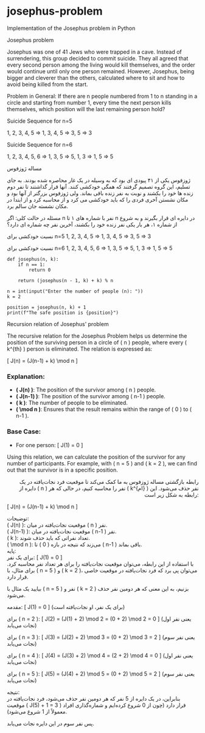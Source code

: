 # josephus-problem
Implementation of the Josephus problem in Python

Josephus problem

Josephus was one of 41 Jews who were trapped in a cave. Instead of surrendering, this group decided to commit suicide. They all agreed that every second person among the living would kill themselves, and the order would continue until only one person remained. However, Josephus, being bigger and cleverer than the others, calculated where to sit and how to avoid being killed from the start.

Problem in General: If there are n people numbered from 1 to n standing in a circle and starting from number 1, every time the next person kills themselves, which position will the last remaining person hold?

Suicide Sequence for n=5

1, 2, 3, 4, 5 ⇒ 1, 3, 4, 5 ⇒ 3, 5 ⇒ 3

Suicide Sequence for n=6

1, 2, 3, 4, 5, 6 ⇒ 1, 3, 5 ⇒ 5, 1, 3 ⇒ 1, 5 ⇒ 5


مساله ژوزفوس

ژوزفوس یکی از ۴۱ پیودی ای بود که به وسیله در یک غار محاصره شده بودند. به جای تسلیم، این گروه تصمیم گرفتند که همگی خودکشی کنند. آنها قرار گذاشتند تا نفر دوم زنده ها خود را بکشند و نوبت به نفر زنده باقی بماند. ولی ژوزفوس بزرگتر از آنها بود و مکان نشستن آخری فردی را که باید خودکشی می کرد و از محاسبه کرد و از ابتدا در مکان نشسته جان سالم برد.

مسئله در حالت کلی: اگر n نفر با شماره های ۱ تا n در دایره ای قرار بگیرند و به شروع از شماره ۱، هر بار یکی نفر زنده خود را بکشند، آخرین نفر چه شماره ای دارد؟


نسبت خودکشی برای n=5
1, 2, 3, 4, 5 ⇒ 1, 3, 4, 5 ⇒ 3, 5 ⇒ 3

نسبت خودکشی برای n=6 
1, 2, 3, 4, 5, 6 ⇒ 1, 3, 5 ⇒ 5, 1, 3 ⇒ 1, 5 ⇒ 5


```
def josephus(n, k):  
    if n == 1:  
        return 0  
    
    return (josephus(n - 1, k) + k) % n  

n = int(input("Enter the number of people (n): "))  
k = 2  

position = josephus(n, k) + 1  
print(f"The safe position is {position}")
```
Recursion relation of Josephus' problem

The recursive relation for the Josephus Problem helps us determine the position of the surviving person in a circle of \( n \) people, where every \( k^{th} \) person is eliminated. The relation is expressed as:

\[
J(n) = (J(n-1) + k) \mod n
\]

### Explanation:
- **\( J(n) \)**: The position of the survivor among \( n \) people.
- **\( J(n-1) \)**: The position of the survivor among \( n-1 \) people.
- **\( k \)**: The number of people to be eliminated.
- **\( \mod n \)**: Ensures that the result remains within the range of \( 0 \) to \( n-1 \).

### Base Case:
- For one person:
  \[
  J(1) = 0
  \]

Using this relation, we can calculate the position of the survivor for any number of participants. For example, with \( n = 5 \) and \( k = 2 \), we can find out that the survivor is in a specific position.

<p style="text-align: right;">  
رابطه بازگشتی مساله ژوزفوس به ما کمک می‌کند تا موقعیت فرد نجات‌یافته در یک دایره از ( n ) نفر را محاسبه کنیم، در حالی که هر ( k^{ام} ) نفر حذف می‌شود. این رابطه به شکل زیر است:  

[ J(n) = (J(n-1) + k) \mod n ]  

توضیحات:  
( J(n) ): موقعیت نجات‌یافته در میان ( n ) نفر.  
( J(n-1) ): موقعیت نجات‌یافته در میان ( n-1 ) نفر.  
( k ): تعداد نفراتی که باید حذف شوند.  
( \mod n ): می‌زند که نتیجه در بازه ( 0 ) تا ( n-1 ) باقی بماند.  
پایه:  
برای یک نفر: [ J(1) = 0 ]  
با استفاده از این رابطه، می‌توان موقعیت نجات‌یافته را برای هر تعداد نفر محاسبه کرد. برای مثال، با ( n = 5 ) و ( k = 2 )، می‌توان پی برد که فرد نجات‌یافته در موقعیت خاصی قرار دارد.  

بیایید یک مثال با ( n = 5 ) نفر و ( k = 2 ) بزنیم، به این معنی که هر دومین نفر حذف می‌شود.  

مقدمه: [ J(1) = 0 ] (برای یک نفر، او نجات‌یافته است)  

برای ( n = 2 ): [ J(2) = (J(1) + 2) \mod 2 = (0 + 2) \mod 2 = 0 ] (یعنی نفر اول نجات می‌یابد)  

برای ( n = 3 ): [ J(3) = (J(2) + 2) \mod 3 = (0 + 2) \mod 3 = 2 ] (یعنی نفر سوم نجات می‌یابد)  

برای ( n = 4 ): [ J(4) = (J(3) + 2) \mod 4 = (2 + 2) \mod 4 = 0 ] (یعنی نفر اول نجات می‌یابد)  

برای ( n = 5 ): [ J(5) = (J(4) + 2) \mod 5 = (0 + 2) \mod 5 = 2 ] (یعنی نفر سوم نجات می‌یابد)  

نتیجه:  
بنابراین، در یک دایره از 5 نفر که هر دومین نفر حذف می‌شود، فرد نجات‌یافته در موقعیت ( J(5) + 1 = 3 ) قرار دارد (چون از 0 شروع کرده‌ایم و شماره‌گذاری افراد معمولاً از 1 شروع می‌شود).  

پس نفر سوم در این دایره نجات می‌یابد.  
</p>
